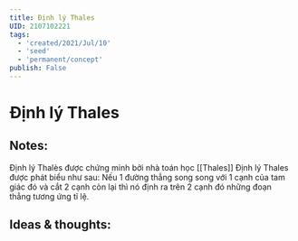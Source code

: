 ```yaml
---
title: Định lý Thales
UID: 2107102221
tags:
  - 'created/2021/Jul/10'
  - 'seed'
  - 'permanent/concept'
publish: False
---
```

# Định lý Thales

## Notes:
Định lý Thalès được chứng minh bởi nhà toán học [[Thales]]
Định lý Thales được phát biểu như sau: Nếu 1 đường thẳng song song với 1 cạnh của tam giác đó và cắt 2 cạnh còn lại thì nó định ra trên 2 cạnh đó những đoạn thẳng tương ứng tỉ lệ.

## Ideas & thoughts:
